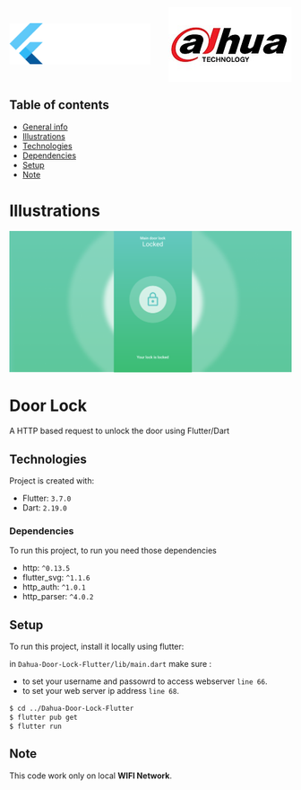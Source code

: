 
<div style="display: flex; justify-content: space-between; align-items: center;">
    <div style="box-sizing: border-box; width: 100%">
    <img
        alt="Flutter"
        src="/images/flutter.png"
    />
    </div>
    <div style="box-sizing: border-box; width: 100%">
    <img
        style="float: right;"
        alt="Dahua"
        src="/images/Dahua.jpg"
    />
    </div>
</div>



## Table of contents
* [General info](#door-lock)
* [Illustrations](#illustrations)
* [Technologies](#technologies)
* [Dependencies](#dependencies)
* [Setup](#setup)
* [Note](#note)

# Illustrations
![app](images/app.png)


# Door Lock

A HTTP based request to unlock the door using Flutter/Dart

## Technologies
Project is created with:
* Flutter: `3.7.0`
* Dart: `2.19.0`

### Dependencies
To run this project, to run you need those dependencies
* http: `^0.13.5`
* flutter_svg: `^1.1.6`
* http_auth: `^1.0.1`
* http_parser: `^4.0.2`



## Setup
To run this project, install it locally using flutter:

in `Dahua-Door-Lock-Flutter/lib/main.dart` make sure :
* to set your username and passowrd to access webserver `line 66`.
* to set your web server ip address `line 68`.
```
$ cd ../Dahua-Door-Lock-Flutter
$ flutter pub get
$ flutter run
```

## Note

This code work only on local **WIFI Network**.

